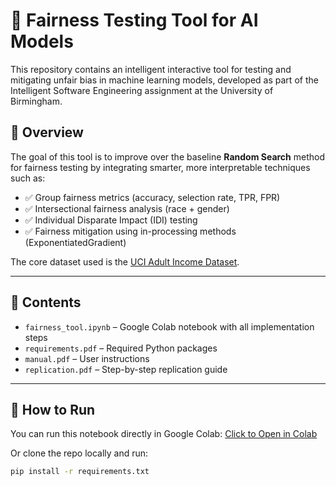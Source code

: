 # 🧠 Fairness Testing Tool for AI Models

This repository contains an intelligent interactive tool for testing and mitigating unfair bias in machine learning models, developed as part of the Intelligent Software Engineering assignment at the University of Birmingham.

## 📌 Overview

The goal of this tool is to improve over the baseline **Random Search** method for fairness testing by integrating smarter, more interpretable techniques such as:

- ✅ Group fairness metrics (accuracy, selection rate, TPR, FPR)
- ✅ Intersectional fairness analysis (race + gender)
- ✅ Individual Disparate Impact (IDI) testing
- ✅ Fairness mitigation using in-processing methods (ExponentiatedGradient)

The core dataset used is the [UCI Adult Income Dataset](https://archive.ics.uci.edu/ml/datasets/adult).

---

## 📁 Contents

- `fairness_tool.ipynb` – Google Colab notebook with all implementation steps
- `requirements.pdf` – Required Python packages
- `manual.pdf` – User instructions
- `replication.pdf` – Step-by-step replication guide

---

## 🚀 How to Run

You can run this notebook directly in Google Colab:
[Click to Open in Colab](https://colab.research.google.com/drive/1nj5d2ITG_lCqkELe10p3dJxe7j4YnzqW?usp=sharing)

Or clone the repo locally and run:
```bash
pip install -r requirements.txt
